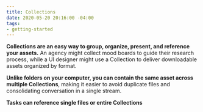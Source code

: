 ```yaml
---
title: Collections
date: 2020-05-20 20:16:00 -04:00
tags:
- getting-started
---
```


**Collections are an easy way to group, organize, present, and reference your assets.** An agency might collect mood boards to guide their research process,  while a UI designer might use a Collection to deliver downloadable assets organized by format.

**Unlike folders on your computer, you can contain the same asset across multiple Collections**, making it easier to avoid duplicate files and consolidating conversation in a single stream.

**Tasks can reference single files or entire Collections**